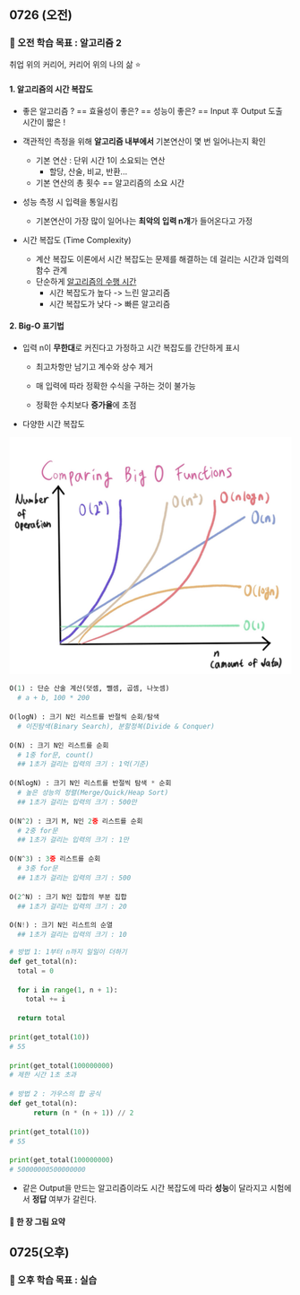 ## 0726 (오전)

### 🎯 오전 학습 목표 : 알고리즘 2

취업 위의 커리어, 커리어 위의 나의 삶 ⭐️

#### 1. 알고리즘의 시간 복잡도

- 좋은 알고리즘 ? == 효율성이 좋은? == 성능이 좋은? == Input 후 Output 도출 시간이 짧은 !
- 객관적인 측정을 위해 **알고리즘 내부에서** 기본연산이 몇 번 일어나는지 확인
  - 기본 연산 : 단위 시간 1이 소요되는 연산
    - 할당, 산술, 비교, 반환...
  - 기본 연산의 총 횟수 == 알고리즘의 소요 시간
- 성능 측정 시 입력을 통일시킴
  - 기본연산이 가장 많이 일어나는 **최악의 입력 n개**가 들어온다고 가정

- 시간 복잡도 (Time Complexity)
  - 계산 복잡도 이론에서 시간 복잡도는 문제를 해결하는 데 걸리는 시간과 입력의 함수 관계
  - 단순하게 <u>알고리즘의 수행 시간</u>
    - 시간 복잡도가 높다 -> 느린 알고리즘
    - 시간 복잡도가 낮다 -> 빠른 알고리즘



#### 2. Big-O 표기법

- 입력 n이 **무한대**로 커진다고 가정하고 시간 복잡도를 간단하게 표시

  - 최고차항만 남기고 계수와 상수 제거

  - 매 입력에 따라 정확한 수식을 구하는 것이 불가능
  - 정확한 수치보다 **증가율**에 초점

- 다양한 시간 복잡도

![0726](220726.assets/0726.jpeg)

```python
O(1) : 단순 산술 계산(덧셈, 뺄셈, 곱셈, 나눗셈)
  # a + b, 100 * 200
  
O(logN) : 크기 N인 리스트를 반절씩 순회/탐색
  # 이진탐색(Binary Search), 분할정복(Divide & Conquer)

O(N) : 크기 N인 리스트를 순회
  # 1중 for문, count()
  ## 1초가 걸리는 입력의 크기 : 1억(기준)
  
O(NlogN) : 크기 N인 리스트를 반절씩 탐색 * 순회
  # 높은 성능의 정렬(Merge/Quick/Heap Sort)
  ## 1초가 걸리는 입력의 크기 : 500만
  
O(N^2) : 크기 M, N인 2중 리스트를 순회
  # 2중 for문
  ## 1초가 걸리는 입력의 크기 : 1만
  
O(N^3) : 3중 리스트를 순회
  # 3중 for문
  ## 1초가 걸리는 입력의 크기 : 500
  
O(2^N) : 크기 N인 집합의 부분 집합
  ## 1초가 걸리는 입력의 크기 : 20
  
O(N!) : 크기 N인 리스트의 순열
  ## 1초가 걸리는 입력의 크기 : 10
```

```python
# 방법 1: 1부터 n까지 일일이 더하기
def get_total(n):
  total = 0
  
  for i in range(1, n + 1):
    total += i
    
  return total

print(get_total(10))
# 55

print(get_total(100000000)
# 제한 시간 1초 초과
      
# 방법 2 : 가우스의 합 공식
def get_total(n):
      return (n * (n + 1)) // 2
      
print(get_total(10))
# 55

print(get_total(100000000)
# 50000000500000000
```

- 같은 Output을 만드는 알고리즘이라도 시간 복잡도에 따라 **성능**이 달라지고 시험에서 **정답** 여부가 갈린다.



#### 📌 한 장 그림 요약



## 0725(오후)

### 🎯 오후 학습 목표 : 실습 
